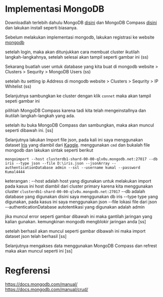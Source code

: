 # Implementasi MongoDB 
Downloadlah terlebih dahulu MongoDB [disini](https://www.mongodb.com/download-center/community?jmp=docs) dan MongoDB Compass [disini](https://www.mongodb.com/download-center/compass) dan lakukan install seperti biasanya.

Sebelum melakukan implementasi mongodb, lakukan registrasi ke website [mongodb](https://www.mongodb.com/)

setelah login, maka akan ditunjukkan cara membuat cluster ikutilah langkah-langkahnya, setelah selesai akan tampil seperti gambar ini
(ss)

Sekarang buatlah user untuk database yang kita buat di mongodb website > Clusters > Sequrity > MongoDB Users
(ss)

setelah itu setting ip Address di mongodb website > Clusters > Sequrity > IP Whitelist
(ss)

Selanjutnya sambungkan ke cluster dengan klik ```connet``` maka akan tampil sepeti gambar ini 

pilihlah MongoDB Compass karena tadi kita telah mengeinstallnya dan ikutilah langkah-langkah yang ada.

setelah itu buka MongoDB Compass dan sambungkan, maka akan muncul seperti dibawah ini.
[ss]

Selanjutnya lakukan Import file json, pada kali ini saya menggunakan dataset [Iris](https://storage.googleapis.com/kaggle-datasets/20079/26025/iris.json?GoogleAccessId=web-data@kaggle-161607.iam.gserviceaccount.com&Expires=1553685532&Signature=boM5JGwDNLha7lJCFBl433HZOg%2BSufZgC8tV1fjobZSaC8sny0dG%2FwYgKCnBUWP6uhCT5Czx7%2FmKn42UShpfkMibExT6pLEIb0cSaFWpmzm9lL2BVTAA3IILt0J9cwOmVe0aivwyXbfDNcLtM0FerrPDAWFwqSdl22WEZil4X3RwQigxUq5t%2BCnLU1X7Gz77oy9Tdq2JbAjIrSQfSLCUOnxouiXeN8H%2BN7us1Yl4gGbjgOXuerRqZYGxjB3t0UnzsH%2FbzKyT5bA4RXxhpHAs82IZ%2FrEfn75odJZCCOpi8RHBnlObHPLb%2FaKGixZaFjt%2Fc1fIQ%2FXi8m%2BqzEwi8nSbjg%3D%3D) yang diambil dari [Kaggle](https://www.kaggle.com/). menggunakan ```cmd``` dan bukalah file mongodb dan lakukan sintak seperti berikut
```
mongoimport --host clusterdb1-shard-00-00-qlv0u.mongodb.net:27017 --db iris --type json --file D:\iris.json --jsonArray --authenticationDatabase admin --ssl --username kumal --password Kumal4444
```
keterangan :
--host adalah host yang digunakan untuk melakukan import pada kasus ini host diambil dari cluster primary karena kita menggunakan cluster ```clusterdb1-shard-00-00-qlv0u.mongodb.net:27017```
--db adalah database yang digunakan disini saya menggunakan db iris
--type type yang digunakan, pada kasus ini saya menggunakan json
--file lokasi file dari json
--authenticationDatabase autotentikasi yang digunakan adalah admin

jika muncul error seperti gambar dibawah ini maka gantilah jaringan yang kalian gunakan. kemungkinan mongodb mengblokir jaringan anda
[ss]

setelah berhasil akan muncul seperti gambar dibawah ini maka import dataset json telah berhasil
[ss]

Selanjutnya mengakses data menggunakan MongoDB Compass dan refrest maka akan muncul seperti ini
[ss]

# Regferensi
https://docs.mongodb.com/manual/
https://docs.mongodb.com/manual/crud/



